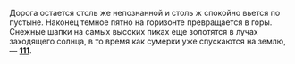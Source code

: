 Дорога остается столь же непознанной и столь ж спокойно вьется по пустыне. Наконец темное пятно на горизонте превращается в горы. Снежные шапки на самых высоких пиках еще золотятся в лучах заходящего солнца, в то время как сумерки уже спускаются на землю, — [**111**](#n_111).

